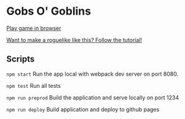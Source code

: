 # Gobs O' Goblins

[Play game in browser](https://dcazrael.github.io/gobs-o-goblins/)

[Want to make a roguelike like this? Follow the tutorial!](https://github.com/dcazrael/jsrlt)

## Scripts

`npm start` Run the app local with webpack dev server on port 8080.

`npm test` Run all tests

`npm run preprod` Build the application and serve locally on port 1234

`npm run deploy` Build application and deploy to github pages
